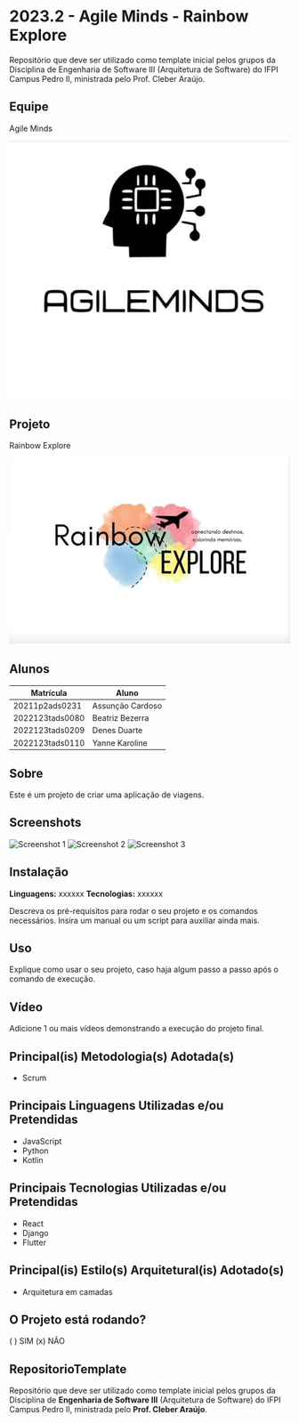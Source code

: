 # 2023.2 - Agile Minds - Rainbow Explore

Repositório que deve ser utilizado como template inicial pelos grupos da Disciplina de Engenharia de Software III (Arquitetura de Software) do IFPI Campus Pedro II, ministrada pelo Prof. Cleber Araújo.

## Equipe

Agile Minds

<img src="documentação/docs/img/Agileminds.jpeg">

## Projeto

Rainbow Explore

<img src="documentação/docs/img/Rainbow.jpeg">

## Alunos
| Matrícula   | Aluno             |
|-------------|-------------------|
|  20211p2ads0231   | Assunção Cardoso  |
| 2022123tads0080  | Beatriz Bezerra|
| 2022123tads0209 | Denes Duarte|
| 2022123tads0110 | Yanne Karoline |

## Sobre
Este é um projeto  de criar uma aplicação de viagens.

## Screenshots
![Screenshot 1](URL_da_Imagem_1)
![Screenshot 2](URL_da_Imagem_2)
![Screenshot 3](URL_da_Imagem_3)

## Instalação
**Linguagens:** xxxxxx
**Tecnologias:** xxxxxx

Descreva os pré-requisitos para rodar o seu projeto e os comandos necessários. Insira um manual ou um script para auxiliar ainda mais.

## Uso
Explique como usar o seu projeto, caso haja algum passo a passo após o comando de execução.

## Vídeo
Adicione 1 ou mais vídeos demonstrando a execução do projeto final.

## Principal(is) Metodologia(s) Adotada(s)
- Scrum

## Principais Linguagens Utilizadas e/ou Pretendidas
- JavaScript
- Python
- Kotlin

## Principais Tecnologias Utilizadas e/ou Pretendidas
- React
- Django
- Flutter

## Principal(is) Estilo(s) Arquitetural(is) Adotado(s)
- Arquitetura em camadas

## O Projeto está rodando?
( ) SIM (x) NÃO





## RepositorioTemplate

Repositório que deve ser utilizado como template inicial pelos grupos da Disciplina de **Engenharia de Software III** (Arquitetura de Software) do IFPI Campus Pedro II, ministrada pelo **Prof. Cleber Araújo**.

